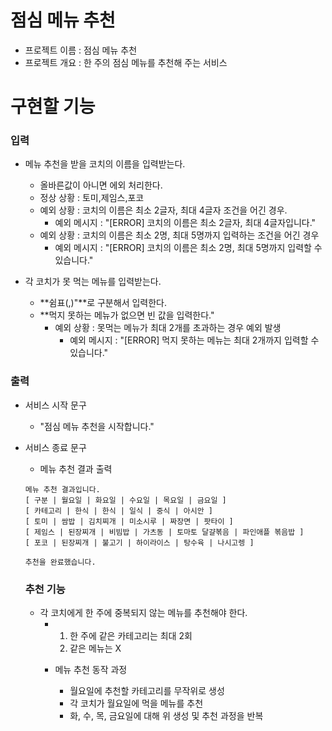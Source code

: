 # 점심 메뉴 추천
- 프로젝트 이름 : 점심 메뉴 추천
- 프로젝트 개요 : 한 주의 점심 메뉴를 추천해 주는 서비스


# 구현할 기능

### 입력
- 메뉴 추천을 받을 코치의 이름을 입력받는다.
  - 올바른값이 아니면 에외 처리한다.
  - 정상 상황 : 토미,제임스,포코
  - 예외 상황 : 코치의 이름은 최소 2글자, 최대 4글자 조건을 어긴 경우.
    - 예외 메시지 : "[ERROR] 코치의 이름은 최소 2글자, 최대 4글자입니다."
  - 예외 상황 : 코치의 이름은 최소 2명, 최대 5명까지 입력하는 조건을 어긴 경우
    - 예외 메시지 : "[ERROR] 코치의 이름은 최소 2명, 최대 5명까지 입력할 수 있습니다."


- 각 코치가 못 먹는 메뉴를 입력받는다.
  - **쉼표(,)"**로 구분해서 입력한다. 
  - **먹지 못하는 메뉴가 없으면 빈 값을 입력한다."
    - 예외 상황 : 못먹는 메뉴가 최대 2개를 초과하는 경우 예외 발생
      - 예외 메시지 : "[ERROR] 먹지 못하는 메뉴는 최대 2개까지 입력할 수 있습니다." 


### 출력
- 서비스 시작 문구
  - "점심 메뉴 추천을 시작합니다."


- 서비스 종료 문구
  - 메뉴 추천 결과 출력
  ```
  메뉴 추천 결과입니다.
  [ 구분 | 월요일 | 화요일 | 수요일 | 목요일 | 금요일 ]
  [ 카테고리 | 한식 | 한식 | 일식 | 중식 | 아시안 ]
  [ 토미 | 쌈밥 | 김치찌개 | 미소시루 | 짜장면 | 팟타이 ]
  [ 제임스 | 된장찌개 | 비빔밥 | 가츠동 | 토마토 달걀볶음 | 파인애플 볶음밥 ]
  [ 포코 | 된장찌개 | 불고기 | 하이라이스 | 탕수육 | 나시고렝 ]
  
  추천을 완료했습니다.
  ```

  ### 추천 기능
  - 각 코치에게 한 주에 중복되지 않는 메뉴를 추천해야 한다.
    - 1. 한 주에 같은 카테고리는 최대 2회
      2. 같은 메뉴는 X

    - 메뉴 추천 동작 과정
      - 월요일에 추천할 카테고리를 무작위로 생성
      - 각 코치가 월요일에 먹을 메뉴를 추천
      - 화, 수, 목, 금요일에 대해 위 생성 및 추천 과정을 반복 
